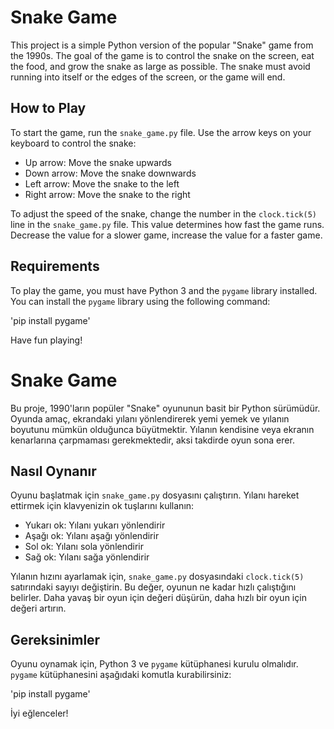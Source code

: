 # Snake Game

This project is a simple Python version of the popular "Snake" game from the 1990s. The goal of the game is to control the snake on the screen, eat the food, and grow the snake as large as possible. The snake must avoid running into itself or the edges of the screen, or the game will end.

## How to Play

To start the game, run the `snake_game.py` file. Use the arrow keys on your keyboard to control the snake:

- Up arrow: Move the snake upwards
- Down arrow: Move the snake downwards
- Left arrow: Move the snake to the left
- Right arrow: Move the snake to the right

To adjust the speed of the snake, change the number in the `clock.tick(5)` line in the `snake_game.py` file. This value determines how fast the game runs. Decrease the value for a slower game, increase the value for a faster game.

## Requirements

To play the game, you must have Python 3 and the `pygame` library installed. You can install the `pygame` library using the following command:

'pip install pygame'


Have fun playing!



# Snake Game

Bu proje, 1990'ların popüler "Snake" oyununun basit bir Python sürümüdür. Oyunda amaç, ekrandaki yılanı yönlendirerek yemi yemek ve yılanın boyutunu mümkün olduğunca büyütmektir. Yılanın kendisine veya ekranın kenarlarına çarpmaması gerekmektedir, aksi takdirde oyun sona erer.

## Nasıl Oynanır

Oyunu başlatmak için `snake_game.py` dosyasını çalıştırın. Yılanı hareket ettirmek için klavyenizin ok tuşlarını kullanın:

- Yukarı ok: Yılanı yukarı yönlendirir
- Aşağı ok: Yılanı aşağı yönlendirir
- Sol ok: Yılanı sola yönlendirir
- Sağ ok: Yılanı sağa yönlendirir

Yılanın hızını ayarlamak için, `snake_game.py` dosyasındaki `clock.tick(5)` satırındaki sayıyı değiştirin. Bu değer, oyunun ne kadar hızlı çalıştığını belirler. Daha yavaş bir oyun için değeri düşürün, daha hızlı bir oyun için değeri artırın.

## Gereksinimler

Oyunu oynamak için, Python 3 ve `pygame` kütüphanesi kurulu olmalıdır. `pygame` kütüphanesini aşağıdaki komutla kurabilirsiniz:

'pip install pygame'


İyi eğlenceler!
